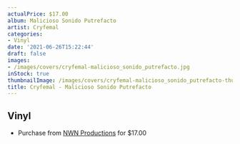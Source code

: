 ```yaml
---
actualPrice: $17.00
album: Malicioso Sonido Putrefacto
artist: Cryfemal
categories:
- Vinyl
date: '2021-06-26T15:22:44'
draft: false
images:
- /images/covers/cryfemal-malicioso_sonido_putrefacto.jpg
inStock: true
thumbnailImage: /images/covers/cryfemal-malicioso_sonido_putrefacto-thumb.jpg
title: Cryfemal - Malicioso Sonido Putrefacto
---
```


## Vinyl
* Purchase from [NWN Productions](http://shop.nwnprod.com/index.php?route=product/product&path=75&product_id=1712&sort=pd.name&order=ASC) for $17.00

